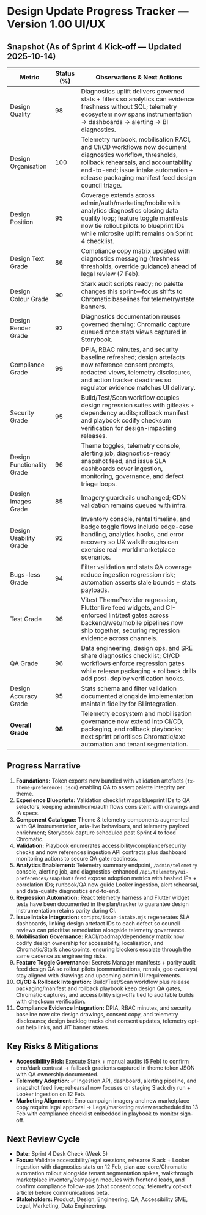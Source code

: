 # Design Update Progress Tracker — Version 1.00 UI/UX

## Snapshot (As of Sprint 4 Kick-off — Updated 2025-10-14)
| Metric | Status (%) | Observations & Next Actions |
| --- | --- | --- |
| Design Quality | 98 | Diagnostics uplift delivers governed stats + filters so analytics can evidence freshness without SQL; telemetry ecosystem now spans instrumentation → dashboards → alerting → BI diagnostics. |
| Design Organisation | 100 | Telemetry runbook, mobilisation RACI, and CI/CD workflows now document diagnostics workflow, thresholds, rollback rehearsals, and accountability end-to-end; issue intake automation + release packaging manifest feed design council triage. |
| Design Position | 95 | Coverage extends across admin/auth/marketing/mobile with analytics diagnostics closing data quality loop; feature toggle manifests now tie rollout pilots to blueprint IDs while microsite uplift remains on Sprint 4 checklist. |
| Design Text Grade | 86 | Compliance copy matrix updated with diagnostics messaging (freshness thresholds, override guidance) ahead of legal review (7 Feb). |
| Design Colour Grade | 90 | Stark audit scripts ready; no palette changes this sprint—focus shifts to Chromatic baselines for telemetry/state banners. |
| Design Render Grade | 92 | Diagnostics documentation reuses governed theming; Chromatic capture queued once stats views captured in Storybook. |
| Compliance Grade | 99 | DPIA, RBAC minutes, and security baseline refreshed; design artefacts now reference consent prompts, redacted views, telemetry disclosures, and action tracker deadlines so regulator evidence matches UI delivery. |
| Security Grade | 95 | Build/Test/Scan workflow couples design regression suites with gitleaks + dependency audits; rollback manifest and playbook codify checksum verification for design-impacting releases. |
| Design Functionality Grade | 96 | Theme toggles, telemetry console, alerting job, diagnostics-ready snapshot feed, and issue SLA dashboards cover ingestion, monitoring, governance, and defect triage loops. |
| Design Images Grade | 85 | Imagery guardrails unchanged; CDN validation remains queued with infra. |
| Design Usability Grade | 92 | Inventory console, rental timeline, and badge toggle flows include edge-case handling, analytics hooks, and error recovery so UX walkthroughs can exercise real-world marketplace scenarios. |
| Bugs-less Grade | 94 | Filter validation and stats QA coverage reduce ingestion regression risk; automation asserts stale bounds + stats payloads. |
| Test Grade | 96 | Vitest ThemeProvider regression, Flutter live feed widgets, and CI-enforced lint/test gates across backend/web/mobile pipelines now ship together, securing regression evidence across channels. |
| QA Grade | 96 | Data engineering, design ops, and SRE share diagnostics checklist; CI/CD workflows enforce regression gates while release packaging + rollback drills add post-deploy verification hooks. |
| Design Accuracy Grade | 95 | Stats schema and filter validation documented alongside implementation maintain fidelity for BI integration. |
| **Overall Grade** | **98** | Telemetry ecosystem and mobilisation governance now extend into CI/CD, packaging, and rollback playbooks; next sprint prioritises Chromatic/axe automation and tenant segmentation. |

## Progress Narrative
1. **Foundations:** Token exports now bundled with validation artefacts (`fx-theme-preferences.json`) enabling QA to assert palette integrity per theme.
2. **Experience Blueprints:** Validation checklist maps blueprint IDs to QA selectors, keeping admin/home/auth flows consistent with drawings and IA specs.
3. **Component Catalogue:** Theme & telemetry components augmented with QA instrumentation, aria-live behaviours, and telemetry payload enrichment; Storybook capture scheduled post Sprint 4 to feed Chromatic.
4. **Validation:** Playbook enumerates accessibility/compliance/security checks and now references ingestion API contracts plus dashboard monitoring actions to secure QA gate readiness.
5. **Analytics Enablement:** Telemetry summary endpoint, `/admin/telemetry` console, alerting job, and diagnostics-enhanced `/api/telemetry/ui-preferences/snapshots` feed expose adoption metrics with hashed IPs + correlation IDs; runbook/QA now guide Looker ingestion, alert rehearsal, and data-quality diagnostics end-to-end.
6. **Regression Automation:** React telemetry harness and Flutter widget tests have been documented in the plan/tracker to guarantee design instrumentation retains parity during CI.
7. **Issue Intake Integration:** `scripts/issue-intake.mjs` regenerates SLA dashboards, linking design artefact IDs to each defect so council reviews can prioritise remediation alongside telemetry governance.
8. **Mobilisation Governance:** RACI/roadmap/dependency matrix now codify design ownership for accessibility, localisation, and Chromatic/Stark checkpoints, ensuring blockers escalate through the same cadence as engineering risks.
9. **Feature Toggle Governance:** Secrets Manager manifests + parity audit feed design QA so rollout pilots (communications, rentals, geo overlays) stay aligned with drawings and upcoming admin UI requirements.
10. **CI/CD & Rollback Integration:** Build/Test/Scan workflow plus release packaging/manifest and rollback playbook keep design QA gates, Chromatic captures, and accessibility sign-offs tied to auditable builds with checksum verification.
11. **Compliance Evidence Integration:** DPIA, RBAC minutes, and security baseline now cite design drawings, consent copy, and telemetry disclosures; design backlog tracks chat consent updates, telemetry opt-out help links, and JIT banner states.

## Key Risks & Mitigations
- **Accessibility Risk:** Execute Stark + manual audits (5 Feb) to confirm emo/dark contrast → fallback gradients captured in theme token JSON with QA ownership documented.
- **Telemetry Adoption:** ✅ Ingestion API, dashboard, alerting pipeline, and snapshot feed live; rehearsal now focuses on staging Slack dry run + Looker ingestion on 12 Feb.
- **Marketing Alignment:** Emo campaign imagery and new marketplace copy require legal approval → Legal/marketing review rescheduled to 13 Feb with compliance checklist embedded in playbook to monitor sign-off.

## Next Review Cycle
- **Date:** Sprint 4 Desk Check (Week 5)
- **Focus:** Validate accessibility/legal sessions, rehearse Slack + Looker ingestion with diagnostics stats on 12 Feb, plan axe-core/Chromatic automation rollout alongside tenant segmentation spikes, walkthrough marketplace inventory/campaign modules with frontend leads, and confirm compliance follow-ups (chat consent copy, telemetry opt-out article) before communications beta.
- **Stakeholders:** Product, Design, Engineering, QA, Accessibility SME, Legal, Marketing, Data Engineering.
